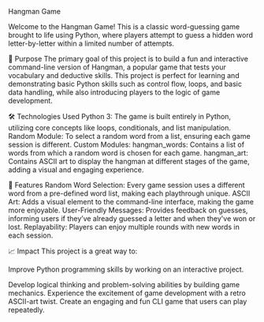 Hangman Game

Welcome to the Hangman Game! This is a classic word-guessing game brought to life using Python, where players attempt to guess a hidden word letter-by-letter within a limited number of attempts.

🎯 Purpose
The primary goal of this project is to build a fun and interactive command-line version of Hangman, a popular game that tests your vocabulary and deductive skills. This project is perfect for learning and demonstrating basic Python skills such as control flow, loops, and basic data handling, while also introducing players to the logic of game development.

🛠️ Technologies Used
Python 3: The game is built entirely in Python, utilizing core concepts like loops, conditionals, and list manipulation.
Random Module: To select a random word from a list, ensuring each game session is different.
Custom Modules:
hangman_words: Contains a list of words from which a random word is chosen for each game.
hangman_art: Contains ASCII art to display the hangman at different stages of the game, adding a visual and engaging experience.

🚀 Features
Random Word Selection: Every game session uses a different word from a pre-defined word list, making each playthrough unique.
ASCII Art: Adds a visual element to the command-line interface, making the game more enjoyable.
User-Friendly Messages: Provides feedback on guesses, informing users if they’ve already guessed a letter and when they've won or lost.
Replayability: Players can enjoy multiple rounds with new words in each session.

📈 Impact
This project is a great way to:

Improve Python programming skills by working on an interactive project.

Develop logical thinking and problem-solving abilities by building game mechanics.
Experience the excitement of game development with a retro ASCII-art twist.
Create an engaging and fun CLI game that users can play repeatedly.
